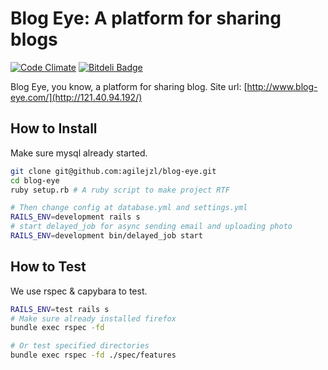Blog Eye: A platform for sharing blogs
=======

[![Code Climate](http://img.shields.io/codeclimate/github/agilejzl/blog-eye.svg)][codeclimate]
[![Bitdeli Badge](https://d2weczhvl823v0.cloudfront.net/agilejzl/blog-eye/trend.png)](https://bitdeli.com/free "Bitdeli Badge")

[codeclimate]: https://codeclimate.com/github/agilejzl/blog-eye

Blog Eye, you know, a platform for sharing blog.
Site url: [http://www.blog-eye.com/](http://121.40.94.192/)

## How to Install

Make sure mysql already started.
```bash
git clone git@github.com:agilejzl/blog-eye.git
cd blog-eye
ruby setup.rb # A ruby script to make project RTF

# Then change config at database.yml and settings.yml
RAILS_ENV=development rails s
# start delayed_job for async sending email and uploading photo
RAILS_ENV=development bin/delayed_job start
```

## How to Test

We use rspec & capybara to test.
```bash
RAILS_ENV=test rails s
# Make sure already installed firefox
bundle exec rspec -fd

# Or test specified directories
bundle exec rspec -fd ./spec/features
```

